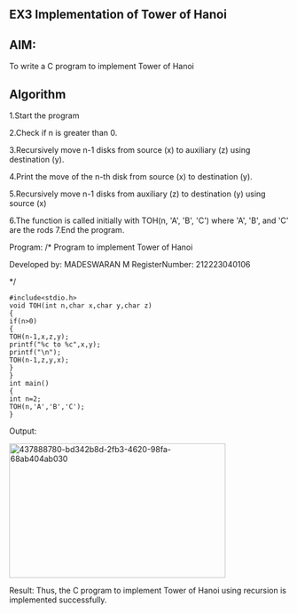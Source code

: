 ## EX3 Implementation of Tower of Hanoi
## AIM:
To write a C program to implement Tower of Hanoi

## Algorithm
1.Start the program

2.Check if n is greater than 0.

3.Recursively move n-1 disks from source (x) to auxiliary (z) using destination (y).

4.Print the move of the n-th disk from source (x) to destination (y).

5.Recursively move n-1 disks from auxiliary (z) to destination (y) using source (x)

6.The function is called initially with TOH(n, 'A', 'B', 'C') where 'A', 'B', and 'C' are the rods
7.End the program.

Program:
/*
Program to implement Tower of Hanoi

Developed by: MADESWARAN M
RegisterNumber:  212223040106

*/
```
#include<stdio.h> 
void TOH(int n,char x,char y,char z) 
{ 
if(n>0) 
{ 
TOH(n-1,x,z,y); 
printf("%c to %c",x,y); 
printf("\n"); 
TOH(n-1,z,y,x); 
} 
} 
int main() 
{ 
int n=2; 
TOH(n,'A','B','C'); 
}
```
Output:

<img width="390" height="242" alt="437888780-bd342b8d-2fb3-4620-98fa-68ab404ab030" src="https://github.com/user-attachments/assets/0c6cec22-cf19-4312-9f79-5b3d946cb8d9" />


Result:
Thus, the C program to implement Tower of Hanoi using recursion is implemented successfully.
